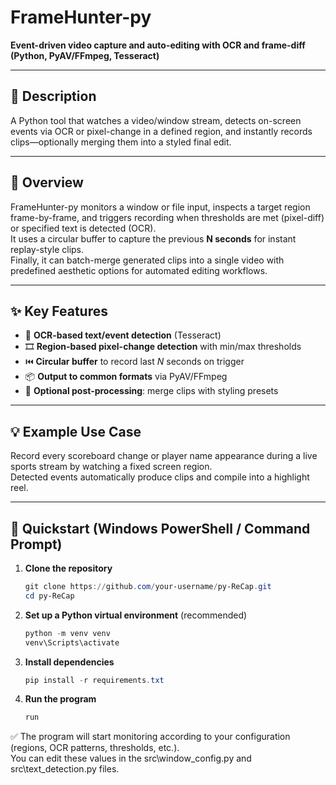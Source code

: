 # FrameHunter-py

**Event-driven video capture and auto-editing with OCR and frame-diff (Python, PyAV/FFmpeg, Tesseract)**

---

## 📌 Description
A Python tool that watches a video/window stream, detects on-screen events via OCR or pixel-change in a defined region, and instantly records clips—optionally merging them into a styled final edit.

---

## 📖 Overview
FrameHunter-py monitors a window or file input, inspects a target region frame-by-frame, and triggers recording when thresholds are met (pixel-diff) or specified text is detected (OCR).  
It uses a circular buffer to capture the previous **N seconds** for instant replay-style clips.  
Finally, it can batch-merge generated clips into a single video with predefined aesthetic options for automated editing workflows.

---

## ✨ Key Features
- 📝 **OCR-based text/event detection** (Tesseract)  
- 🎞️ **Region-based pixel-change detection** with min/max thresholds  
- ⏮️ **Circular buffer** to record last *N* seconds on trigger  
- 📦 **Output to common formats** via PyAV/FFmpeg  
- 🎨 **Optional post-processing**: merge clips with styling presets  

---

## 💡 Example Use Case
Record every scoreboard change or player name appearance during a live sports stream by watching a fixed screen region.  
Detected events automatically produce clips and compile into a highlight reel.

---

## 🚀 Quickstart (Windows PowerShell / Command Prompt)

1. **Clone the repository**
   ```powershell
   git clone https://github.com/your-username/py-ReCap.git
   cd py-ReCap
   ```

2. **Set up a Python virtual environment** (recommended)
   ```powershell
   python -m venv venv
   venv\Scripts\activate
   ```

3. **Install dependencies**
   ```powershell
   pip install -r requirements.txt
   ```

4. **Run the program**
   ```powershell
   run
   ```

✅ The program will start monitoring according to your configuration (regions, OCR patterns, thresholds, etc.).  
You can edit these values in the src\window_config.py and src\text_detection.py files. 




